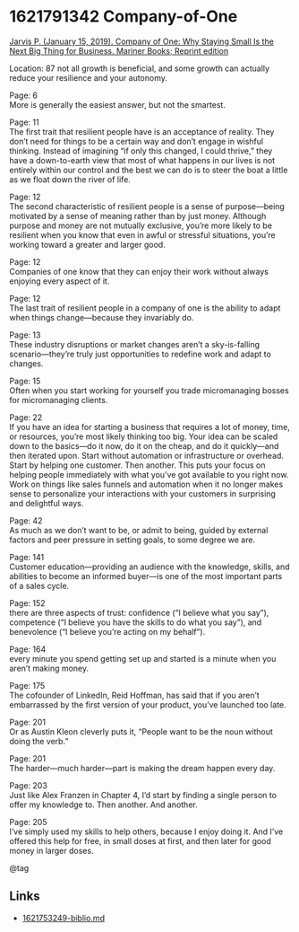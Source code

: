 # 1621791342 Company-of-One

[Jarvis P. (January 15, 2019). Company of One: Why Staying Small Is the Next Big Thing for Business. Mariner Books; Reprint edition](https://www.amazon.com/dp/B078962RHQ)   


Location: 87
not all growth is beneficial, and some growth can actually reduce your
resilience and your autonomy.

Page: 6    
More is generally the easiest answer, but not the smartest.

Page: 11    
The first trait that resilient people have is an acceptance of reality.
They don’t need for things to be a certain way and don’t engage in wishful
thinking. Instead of imagining “if only this changed, I could thrive,” they have
a down-to-earth view that most of what happens in our lives is not entirely
within our control and the best we can do is to steer the boat a little as we
float down the river of life.

Page: 12    
The second characteristic of resilient people is a sense of
purpose—being motivated by a sense of meaning rather than by just money.
Although purpose and money are not mutually exclusive, you’re more likely to be
resilient when you know that even in awful or stressful situations, you’re
working toward a greater and larger good.

Page: 12    
Companies of one know that they can enjoy their work without always
enjoying every aspect of it.

Page: 12    
The last trait of resilient people in a company of one is the ability
to adapt when things change—because they invariably do.

Page: 13    
These industry disruptions or market changes aren’t a sky-is-falling
scenario—they’re truly just opportunities to redefine work and adapt to changes.               

Page: 15    
Often when you start working for yourself you trade micromanaging
bosses for micromanaging clients.

Page: 22    
If you have an idea for starting a business that requires a lot of
money, time, or resources, you’re most likely thinking too big. Your idea can be
scaled down to the basics—do it now, do it on the cheap, and do it quickly—and
then iterated upon. Start without automation or infrastructure or overhead.
Start by helping one customer. Then another. This puts your focus on helping
people immediately with what you’ve got available to you right now. Work on
things like sales funnels and automation when it no longer makes sense to
personalize your interactions with your customers in surprising and delightful
ways.

Page: 42    
As much as we don’t want to be, or admit to being, guided by external
factors and peer pressure in setting goals, to some degree we are.

Page: 141    
Customer education—providing an audience with the knowledge, skills,
and abilities to become an informed buyer—is one of the most important parts of
a sales cycle.

Page: 152    
there are three aspects of trust: confidence (“I believe what you
say”), competence (“I believe you have the skills to do what you say”), and
benevolence (“I believe you’re acting on my behalf”).

Page: 164    
every minute you spend getting set up and started is a minute when you
aren’t making money.

Page: 175    
The cofounder of LinkedIn, Reid Hoffman, has said that if you aren’t
embarrassed by the first version of your product, you’ve launched too late.

Page: 201   
Or as Austin Kleon cleverly puts it, “People want to be the noun
without doing the verb.”

Page: 201   
The harder—much harder—part is making the dream happen every day.

Page: 203    
Just like Alex Franzen in Chapter 4, I’d start by finding a single
person to offer my knowledge to. Then another. And another.

Page: 205    
I’ve simply used my skills to help others, because I enjoy doing it.
And I’ve offered this help for free, in small doses at first, and then later for
good money in larger doses.

@tag

## Links
- [1621753249-biblio.md](1621753249-biblio.md)
